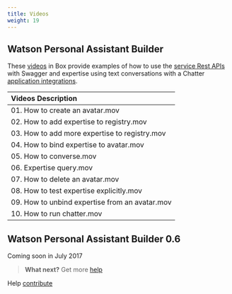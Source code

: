```yaml
---
title: Videos
weight: 19
---
```

## Watson Personal Assistant Builder
These [videos](https://ibm.box.com/s/ip578t6zklsoojeo0x39t13d14894m4q) in Box provide examples of how to use the [service Rest APIs]({{site.baseurl}}/developer/cognitive-services/what-are-they/) with Swagger and expertise using text conversations with a Chatter [application integrations]({{site.baseurl}}/developer/cognitive-application/client-application-integrations/).

| Videos Description                                 |
|:--------------------------------------------|
| 01. How to create an avatar.mov |
| 02. How to add expertise to registry.mov |
| 03. How to add more expertise to registry.mov |
| 04. How to bind expertise to avatar.mov |
| 05. How to converse.mov |
| 06. Expertise query.mov |
| 07. How to delete an avatar.mov |
| 08. How to test expertise explicitly.mov |
| 09. How to unbind expertise from an avatar.mov |
| 10. How to run chatter.mov |

## Watson Personal Assistant Builder 0.6
Coming soon in July 2017

> **What next?** Get more [help]({{site.baseurl}}/developer/get-help/learn/)

Help [contribute]({{site.baseurl}}/developer/contribute/contribute-doc/)
